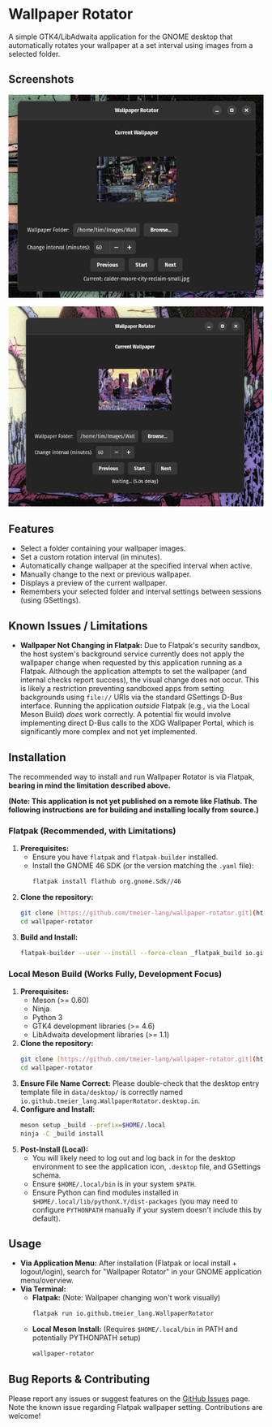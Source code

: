 # Wallpaper Rotator

A simple GTK4/LibAdwaita application for the GNOME desktop that automatically rotates your wallpaper at a set interval using images from a selected folder.

## Screenshots

![Screenshot 1](https://raw.githubusercontent.com/tmeier-lang/wallpaper-rotator/main/data/screenshots/screenshot1.png)

![Screenshot 2](https://raw.githubusercontent.com/tmeier-lang/wallpaper-rotator/main/data/screenshots/screenshot2.png)


## Features

* Select a folder containing your wallpaper images.
* Set a custom rotation interval (in minutes).
* Automatically change wallpaper at the specified interval when active.
* Manually change to the next or previous wallpaper.
* Displays a preview of the current wallpaper.
* Remembers your selected folder and interval settings between sessions (using GSettings).

## Known Issues / Limitations

* **Wallpaper Not Changing in Flatpak:** Due to Flatpak's security sandbox, the host system's background service currently does not apply the wallpaper change when requested by this application running as a Flatpak. Although the application attempts to set the wallpaper (and internal checks report success), the visual change does not occur. This is likely a restriction preventing sandboxed apps from setting backgrounds using `file://` URIs via the standard GSettings D-Bus interface. Running the application *outside* Flatpak (e.g., via the Local Meson Build) *does* work correctly. A potential fix would involve implementing direct D-Bus calls to the XDG Wallpaper Portal, which is significantly more complex and not yet implemented.

## Installation

The recommended way to install and run Wallpaper Rotator is via Flatpak, **bearing in mind the limitation described above.**

**(Note: This application is not yet published on a remote like Flathub. The following instructions are for building and installing locally from source.)**

### Flatpak (Recommended, with Limitations)

1.  **Prerequisites:**
    * Ensure you have `flatpak` and `flatpak-builder` installed.
    * Install the GNOME 46 SDK (or the version matching the `.yaml` file):
        ```bash
        flatpak install flathub org.gnome.Sdk//46
        ```
2.  **Clone the repository:**
    ```bash
    git clone [https://github.com/tmeier-lang/wallpaper-rotator.git](https://github.com/tmeier-lang/wallpaper-rotator.git)
    cd wallpaper-rotator
    ```
3.  **Build and Install:**
    ```bash
    flatpak-builder --user --install --force-clean _flatpak_build io.github.tmeier_lang.WallpaperRotator.yaml
    ```

### Local Meson Build (Works Fully, Development Focus)

1.  **Prerequisites:**
    * Meson (>= 0.60)
    * Ninja
    * Python 3
    * GTK4 development libraries (>= 4.6)
    * LibAdwaita development libraries (>= 1.1)
2.  **Clone the repository:**
    ```bash
    git clone [https://github.com/tmeier-lang/wallpaper-rotator.git](https://github.com/tmeier-lang/wallpaper-rotator.git)
    cd wallpaper-rotator
    ```
3.  **Ensure File Name Correct:** Please double-check that the desktop entry template file in `data/desktop/` is correctly named `io.github.tmeier_lang.WallpaperRotator.desktop.in`.
4.  **Configure and Install:**
    ```bash
    meson setup _build --prefix=$HOME/.local
    ninja -C _build install
    ```
5.  **Post-Install (Local):**
    * You will likely need to log out and log back in for the desktop environment to see the application icon, `.desktop` file, and GSettings schema.
    * Ensure `$HOME/.local/bin` is in your system `$PATH`.
    * Ensure Python can find modules installed in `$HOME/.local/lib/pythonX.Y/dist-packages` (you may need to configure `PYTHONPATH` manually if your system doesn't include this by default).

## Usage

* **Via Application Menu:** After installation (Flatpak or local install + logout/login), search for "Wallpaper Rotator" in your GNOME application menu/overview.
* **Via Terminal:**
    * **Flatpak:** (Note: Wallpaper changing won't work visually)
        ```bash
        flatpak run io.github.tmeier_lang.WallpaperRotator
        ```
    * **Local Meson Install:** (Requires `$HOME/.local/bin` in PATH and potentially PYTHONPATH setup)
        ```bash
        wallpaper-rotator 
        ```

## Bug Reports & Contributing

Please report any issues or suggest features on the [GitHub Issues](https://github.com/tmeier-lang/wallpaper-rotator/issues) page. Note the known issue regarding Flatpak wallpaper setting. Contributions are welcome!
